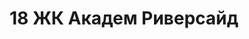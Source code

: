 ---
title: '18 ЖК Академ Риверсайд'
description: 'Lorem ipsum dolor sit amet'
year: '2027'
heroImage: '/public/18 дом/MBxOAVByGW8.webp'
location: 'Калининский'
buildingType: 'Монолитный'

aboutSectionData: [
    {
        title: 'Игровые площадки',
        text: 'Откройте дверь в свою идеальную жизнь! Новый стильный жилой комплекс — ваш личный рай! Комфорт, уют, и безграничные возможности ждут вас здесь! Наши улицы — путь к счастью, наши дворы — оазис умиротворения! Инфраструктура, которая удовлетворит все ваши потребности! Выберите комфортное место проживания, выберите наш жилой комплекс!»',
        image: '/public/18 дом/Rnn9NVRK9aE.webp',
    },
    {
        title: 'Безопасный двор',
        text: 'В жилом комплексе представлено более 10 видов планировок, некоторые из них, предусматривают большие панорамные окна.',
        image: '/public/18 дом/2cN9xoOjWb8.webp',
    }
]

layoutsSectionData: [
    {
        title: 'студия',
        image: '/public/18 дом/18 zhk-1.webp',
    },
    {
        title: 'ст+1',
        image: '/public/18 дом/18 zhk-2.webp',
    },
    {
        title: 'ст+1 (44.6)',
        image: '/public/18 дом/18 zhk-3.webp',
    },
    {
        title: '2ка',
        image: '/public/18 дом/18 zhk-4.webp',
    },
]

galleryImages: ['/public/18 дом/y-1ujjAP65A.webp', '/public/18 дом/Tf8fOmr_T80.webp', '/public/18 дом/Q2NLPH0yKXY.webp', '/public/18 дом/2cN9xoOjWb8.webp']
mapLocation: "https://yandex.ru/map-widget/v1/?um=constructor%3A292c80783eb0a5bc087414db0d088987697cab40d819fa810fa405d2300c948f&amp;source=constructor"
---